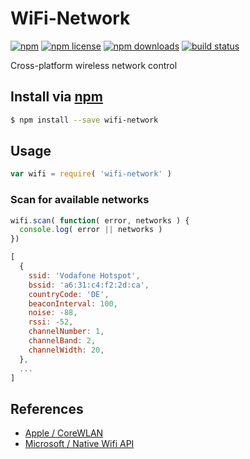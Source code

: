 # WiFi-Network
[![npm](https://img.shields.io/npm/v/wifi-network.svg?style=flat-square)](https://npmjs.com/package/wifi-network)
[![npm license](https://img.shields.io/npm/l/wifi-network.svg?style=flat-square)](https://npmjs.com/package/wifi-network)
[![npm downloads](https://img.shields.io/npm/dm/wifi-network.svg?style=flat-square)](https://npmjs.com/package/wifi-network)
[![build status](https://img.shields.io/travis/jhermsmeier/node-wifi-network/master.svg?style=flat-square)](https://travis-ci.org/jhermsmeier/node-wifi-network)

Cross-platform wireless network control

## Install via [npm](https://npmjs.com)

```sh
$ npm install --save wifi-network
```

## Usage

```js
var wifi = require( 'wifi-network' )
```

### Scan for available networks

```js
wifi.scan( function( error, networks ) {
  console.log( error || networks )
})
```

```js
[
  {
    ssid: 'Vodafone Hotspot',
    bssid: 'a6:31:c4:f2:2d:ca',
    countryCode: 'DE',
    beaconInterval: 100,
    noise: -88,
    rssi: -52,
    channelNumber: 1,
    channelBand: 2,
    channelWidth: 20,
  },
  ...
]
```

## References

- [Apple / CoreWLAN](https://developer.apple.com/reference/corewlan)
- [Microsoft / Native Wifi API](https://msdn.microsoft.com/en-us/library/ms706556(VS.85).aspx)

